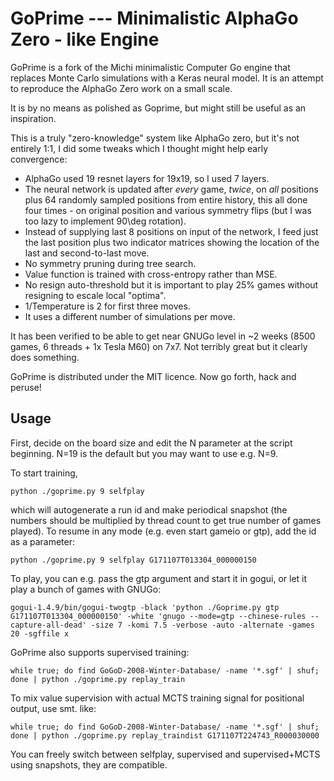 GoPrime --- Minimalistic AlphaGo Zero - like Engine
==============================================

GoPrime is a fork of the Michi minimalistic Computer Go engine that replaces
Monte Carlo simulations with a Keras neural model.  It is an attempt to
reproduce the AlphaGo Zero work on a small scale.

It is by no means as polished as Goprime, but might still be useful as an
inspiration.

This is a truly "zero-knowledge" system like AlphaGo zero, but it's
not entirely 1:1, I did some tweaks which I thought might help early
convergence:

  * AlphaGo used 19 resnet layers for 19x19, so I used 7 layers.
  * The neural network is updated after _every_ game, _twice_, on _all_
    positions plus 64 randomly sampled positions from entire history,
    this all done four times - on original position and various
    symmetry flips (but I was too lazy to implement 90\deg rotation).
  * Instead of supplying last 8 positions on input of the network,
    I feed just the last position plus two indicator matrices showing
    the location of the last and second-to-last move.
  * No symmetry pruning during tree search.
  * Value function is trained with cross-entropy rather than MSE.
  * No resign auto-threshold but it is important to play 25% games
    without resigning to escale local "optima".
  * 1/Temperature is 2 for first three moves.
  * It uses a different number of simulations per move.

It has been verified to be able to get near GNUGo level in ~2 weeks (8500
games, 6 threads + 1x Tesla M60) on 7x7.  Not terribly great but it clearly
does something.

GoPrime is distributed under the MIT licence.  Now go forth, hack and peruse!

Usage
-----

First, decide on the board size and edit the N parameter at the script
beginning.  N=19 is the default but you may want to use e.g. N=9.

To start training,

	python ./goprime.py 9 selfplay

which will autogenerate a run id and make periodical snapshot (the numbers
should be multiplied by thread count to get true number of games played).  To
resume in any mode (e.g. even start gameio or gtp), add the id as a parameter:

	python ./goprime.py 9 selfplay G171107T013304_000000150

To play, you can e.g. pass the gtp argument and start it in gogui, or let it
play a bunch of games with GNUGo:

	gogui-1.4.9/bin/gogui-twogtp -black 'python ./Goprime.py gtp G171107T013304_000000150' -white 'gnugo --mode=gtp --chinese-rules --capture-all-dead' -size 7 -komi 7.5 -verbose -auto -alternate -games 20 -sgffile x

GoPrime also supports supervised training:

	while true; do find GoGoD-2008-Winter-Database/ -name '*.sgf' | shuf; done | python ./goprime.py replay_train

To mix value supervision with actual MCTS training signal for positional
output, use smt. like:

	while true; do find GoGoD-2008-Winter-Database/ -name '*.sgf' | shuf; done | python ./goprime.py replay_traindist G171107T224743_R000030000

You can freely switch between selfplay, supervised and supervised+MCTS using
snapshots, they are compatible.
